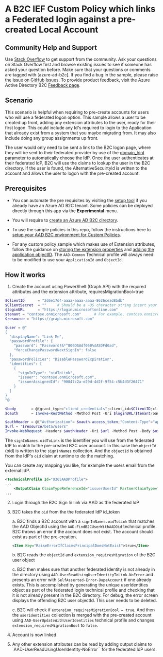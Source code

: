 # A B2C IEF Custom Policy which links a Federated login against a pre-created Local Account

## Community Help and Support
Use [Stack Overflow](https://stackoverflow.com/questions/tagged/azure-ad-b2c) to get support from the community. Ask your questions on Stack Overflow first and browse existing issues to see if someone has asked your question before. Make sure that your questions or comments are tagged with [azure-ad-b2c].
If you find a bug in the sample, please raise the issue on [GitHub Issues](https://github.com/azure-ad-b2c/samples/issues).
To provide product feedback, visit the Azure Active Directory B2C [Feedback page](https://feedback.azure.com/forums/169401-azure-active-directory?category_id=160596).

## Scenario
This scenario is helpful when requiring to pre-create accounts for users who will use a federated logon option.
This sample allows a user to be created up front, adding any extension attributes to the user, ready for their first logon. This could include any Id's required to login to the Application that already exist from a system that you maybe migrating from. It may also include doing any group assignments up front.

The user would only need to be sent a link to the B2C logon page, where they will be sent to their federated provider by use of the [domain_hint](https://docs.microsoft.com/en-us/azure/active-directory-b2c/direct-signin#redirect-sign-in-to-a-social-provider) parameter to automatically choose the IdP. Once the user authenticates at their federated IdP, B2C will use the claims to lookup the user in the B2C directory. If the user is found, the AlternativeSecuirtyId is written to the account and allows the user to logon with the pre-created account.

## Prerequisites
- You can automate the pre requisites by visiting the [setup tool](https://aka.ms/iefsetup) if you already have an Azure AD B2C tenant. Some policies can be deployed directly through this app via the **Experimental** menu.

- You will require to [create an Azure AD B2C directory](https://docs.microsoft.com/azure/active-directory-b2c/tutorial-create-tenant).

- To use the sample policies in this repo, follow the instructions here to [setup your AAD B2C environment for Custom Policies](https://docs.microsoft.com/azure/active-directory-b2c/active-directory-b2c-get-started-custom).

- For any custom policy sample which makes use of Extension attributes, follow the guidance on [storing the extension properties](https://docs.microsoft.com/en-us/azure/active-directory-b2c/active-directory-b2c-create-custom-attributes-profile-edit-custom#create-a-new-application-to-store-the-extension-properties) and [adding the application objectID](https://docs.microsoft.com/en-us/azure/active-directory-b2c/active-directory-b2c-create-custom-attributes-profile-edit-custom#modify-your-custom-policy-to-add-the-applicationobjectid). The `AAD-Common` Technical profile will always need to be modified to use your `ApplicationId` and `ObjectId`.


## How it works

1.	Create the account using PowerShell (Graph API) with the required attributes and the extension attribute, requiresMigrationBool=true

```powershell
$ClientID      = "2d6e17d4-aaaa-aaaa-aaaa-8626cead8bdb"                # Should be a ~35 character string insert your info here
$ClientSecret  = ""     # Should be a ~35 character string insert your info here
$loginURL      = "https://login.microsoftonline.com"
$tenant = "contoso.onmicrosoft.com"      # For example, contoso.onmicrosoft.com
$resource = "https://graph.microsoft.com"

$user = @"
{
  "displayName": "Link Me",
  "passwordProfile": {
    "password": "Password!&*^806DSAdf060%£ASDFd0ad",
    "forceChangePasswordNextSignIn": false
  },
  "passwordPolicies": "DisablePasswordExpiration",
  "identities": [
    {
      "signInType": "oidToLink",
      "issuer": "contoso.onmicrosoft.com",
      "issuerAssignedId": "90847c2a-e29d-4d2f-9f54-c5b4d3f26471"
    }
  ]
}
"@

$body       = @{grant_type="client_credentials";client_id=$ClientID;client_secret=$ClientSecret;resource=$resource}
$oauth      = Invoke-RestMethod -Method Post -Uri $loginURL/$tenant/oauth2/token -Body $body

$authHeader = @{"Authorization"= $oauth.access_token;"Content-Type"="application/json";"ContentLength"=$body.length }
$url = "$resource/beta/users"
Invoke-WebRequest -Headers $authHeader -Uri $url -Method Post -Body $user
```

The `signInNames.oidToLink` is the identifier you will use from the federated IdP to match to the pre-created B2C user account. In this case the `objectId` (oid) is written to the `signInNames` collection.
And the `objectId` is obtained from the IdP's `oid` claim at runtime to do the matching.

You can create any mapping you like, for example the users email from the external IdP. 

```xml
<TechnicalProfile Id="O365AADProfile">
...
    <OutputClaim ClaimTypeReferenceId="issuerUserId" PartnerClaimType="oid"/>
...
```

2.	Login through the B2C Sign In link via AAD as the federated IdP
3.	B2C takes the `oid` from the the federated IdP id_token

    a. B2C finds a B2C account with a `signInNames.oidToLink` that matches the AAD ObjectId using the `AAD-FindB2CUserWithAADOid` technical profile. B2C throws an error if the account does not exist. The account should exist as part of the pre-creation.
    ```xml
    <Item Key="RaiseErrorIfClaimsPrincipalDoesNotExist">true</Item>
    ```

    b. B2C reads the `objectId` and `extension_requiresMigration` of the B2C user object

    c. B2C then makes sure that another federated identity is not already in the directory using `AAD-UserReadUsingUserIdentityToLink-NoError` and presents an error with `SelfAsserted-Error-DupeAccount` if one already exists. This is accomplished by generating the unique userIdentities object as part of the federated login technical profile and checking that it is not already present in the B2C directory. For debug, the error screen displays the offending B2C user objectId. This user needs to be deleted.

    c. B2C will check if `extension_requiresMigrationBool = true`. And then the `userIdentities` collection is merged with the pre-created account using `AAD-UserUpdateWithUserIdentities` technical profile and changes `extension_requiresMigrationBool` to `false`.

5.	Account is now linked
6.	Any other extension attributes can be read by adding output claims to `AAD-UserReadUsingUserIdentity-NoError`` for the federated IdP users.
